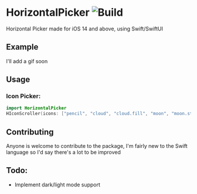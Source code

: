 # HorizontalPicker ![Build](https://github.com/AtomicLemon/HorizontalPicker/workflows/Build/badge.svg)

Horizontal Picker made for iOS 14 and above, using Swift/SwiftUI

## Example
I'll add a gif soon

## Usage

### Icon Picker:
```swift
import HorizontalPicker
HIconScroller(icons: ["pencil", "cloud", "cloud.fill", "moon", "moon.stars", "star", "star.circle", "star.fill", "text.badge.star"])
```

## Contributing
Anyone is welcome to contribute to the package, I'm fairly new to the Swift language so I'd say there's a lot to be improved

## Todo:

* Implement dark/light mode support

